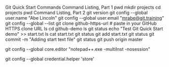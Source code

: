 Git Quick Start Commands
Command Listing, Part 1
pwd
mkdir projects
cd projects
pwd
Command Listing, Part 2
git version
git config --global user.name "Abe Lincoln"
git config --global user.email "mrabe@git.training"
git config --global --list
git clone github-https-url  # paste in your GitHub HTTPS clone URL
ls
cd github-demo
ls
git status
echo "Test Git Quick Start demo" >> start.txt
ls
cat start.txt
git status
git add start.txt
git status
git commit -m "Adding start text file"
git status
git push origin master

git config --global core.editor "notepad++.exe -multiInst -nosession"

git config --global credential.helper 'store'
